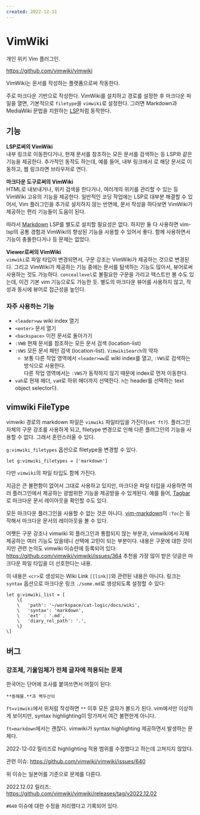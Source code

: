 ```yaml
---
created: 2022-12-31
---
```

# VimWiki

개인 위키 Vim 플러그인.

https://github.com/vimwiki/vimwiki

VimWiki는 문서를 작성하는 플랫폼으로써 작동한다.

주로 마크다운 기반으로 작성한다.
VimWiki를 설치하고 경로를 설정한 후 마크다운 파일을 열면,
기본적으로 `filetype`을 `vimwiki`로 설정한다.
그러면 Markdown과 MediaWiki 문법을 지원하는 [LSP](./language-server-protocol.md)처럼 동작한다.

## 기능

**LSP로써의 VimWiki** \
내부 링크로 이동한다거나, 현재 문서를 참조하는 모든 문서를 검색하는 등 LSP와 같은 기능을 제공한다.
추가적인 동작도 하는데, 예를 들어, 내부 링크에서 <cr>로 해당 문서로 이동하고, 웹 링크라면 브라우저로 연다.

**마크다운 도구로써의 VimWiki** \
HTML로 내보내거나, 위키 검색을 한다거나, 여러개의 위키를 관리할 수 있는 등 VimWiki 고유의 기능을 제공한다.
일반적인 코딩 작업에는 LSP로 대부분 해결할 수 있어서, Vim 플러그인을 추가로 설치하지 않는 반면에,
문서 작성을 하다보면 VimWiki가 제공하는 편리 기능들이 도움이 된다.

따라서 [Markdown](./markdown.md) LSP를 별도로 설치할 필요성은 없다.
하지만 둘 다 사용하면 vim-lsp의 공통 경험과 VimWiki의 향상된 기능을 사용할 수 있어서 좋다.
함께 사용하면서 기능이 충돌한다거나 등 문제는 없었다.

**Viewer로써의 VimWiki** \
`vimwiki`로 파일 타입이 변경되면서, 구문 강조는 VimWiki가 제공하는 것으로 변경된다.
그리고 VimWiki가 제공하는 기능 중에는 문서를 탐색하는 기능도 많아서, 뷰어로써 사용하는 것도 가능하다.
`conceallevel`로 불필요한 구문을 가리고 텍스트만 볼 수도 있는데, 이건 기본 vim 기능으로도 가능한 듯.
별도의 마크다운 뷰어를 사용하지 않고, 작성과 동시에 뷰어로 접근성을 높인다.

### 자주 사용하는 기능

* `<leader>ww` wiki index 열기
* `<enter>` 문서 열기
* `<backspace>` 이전 문서로 돌아가기
* `:VWB` 현재 문서를 참조하는 모든 문서 검색 (location-list)
* `:VWS` 모든 문서 패턴 검색 (location-list). `VimwikiSearch`의 약자
    * 보통 다른 작업 영역에서 `<leader>ww`로 wiki index를 열고, `:VWS`로 검색하는 방식으로 사용한다.\
      다른 작업 영역에서는 `:VWS`가 동작하지 않기 때문에 index로 먼저 이동한다.
* `vah`로 현재 헤더, `vaH`로 하위 헤더까지 선택한다. `h`는 header를 선택하는 text object selector다.

## vimwiki FileType

vimwiki 경로의 markdown 파일은 `vimwiki` 파일타입을 가진다(`set ft?`).
플러그인 자체의 구문 강조를 사용하게 되고, filetype 변경으로 인해 다른 플러그인의 기능을 사용할 수 없다.
그래서 혼란스러울 수 있다.

`g:vimwiki_filetypes` 옵션으로 filetype을 변경할 수 있다.

```vim
let g:vimwiki_filetypes = ['markdown']
```

다만 `vimwiki`의 파일 타입도 함께 가진다.

지금은 큰 불편함이 없어서 그대로 사용하고 있지만,
마크다운 파일 타입을 사용하면 여러 플러그인에서 제공하는 광범위한 기능을 제공받을 수 있게된다.
예를 들어, [Tagbar](https://github.com/preservim/tagbar)로 마크다운 문서 레이아웃을 확인할 수도 있다.

모든 마크다운 플러그인을 사용할 수 없는 것은 아니다.
[vim-markdown](https://github.com/preservim/vim-markdown)의 `:Toc`는 동작해서 마크다운 문서의 레이아웃을 볼 수 있다.

어쨋든 구문 강조나 vimwiki 외 플러그인과 통합되지 않는 부분과, vimwiki에서 자체 제공하는 여러 기능도 있을테니 선택에 고민이 되는 부분이다.
내용은 구문에 대한 것이지만 관련 논의도 vimwiki 이슈란에 등록되어 있다: https://github.com/vimwiki/vimwiki/issues/364
추천을 가장 많이 받은 덧글은 마크다운 파일 타입을 더 선호한다는 내용.

이 내용은 `<cr>`로 생성되는 Wiki Link `[[link]]`와 관련된 내용은 아니다.
링크는 `syntax` 옵션으로 마크다운 링크 `./some.md`로 생성되도록 설정할 수 있다:

```vim
let g:vimwiki_list = [
    \{
    \   'path': '~/workspace/cat-logic/docs/wiki',
    \   'syntax': 'markdown',
    \   'ext' : '.md',
    \   'diary_rel_path': '.',
    \}
\]
```

## 버그

### 강조체, 기울임체가 전체 글자에 적용되는 문제

한국어는 단어에 조사를 붙여쓰면서 어절이 된다:

```
**동해물.**과 백두산이
```

`ft=vimwiki`에서 위처럼 작성하면 `**` 이후 모든 글자가 볼드가 된다.
vim에서만 이상하게 보이지만, syntax highlighting이 망가져서 여간 불편한게 아니다.

`ft=markdown`에서는 괜찮다. vimwiki가 syntax highlighting 제공하면서 발생하는 문제다.

2022-12-02 릴리즈로 highlighting 적용 범위를 수정했다고 하는데 고쳐지지 않았다.

관련 이슈: https://github.com/vimwiki/vimwiki/issues/640

위 이슈는 일본어를 기준으로 문제를 다룬다.

2022.12.02 릴리즈: https://github.com/vimwiki/vimwiki/releases/tag/v2022.12.02

`#640` 이슈에 대한 수정을 처리했다고 기록되어 있다.

